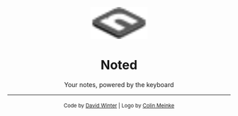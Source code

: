 <p align="center">
  <img src="./icon.svg" width="128" />
</p>

<h1 align="center">Noted</h1>

<p align="center">Your notes, powered by the keyboard</p>

***

<p align="center"><small>Code by <a href="/davidwinter">David Winter</a> | Logo by <a href="/colinmeinke">Colin Meinke</a></small></p>
